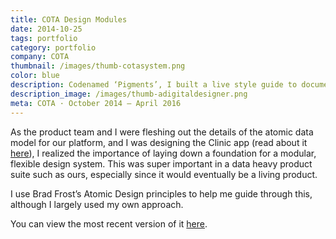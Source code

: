```yaml
---
title: COTA Design Modules
date: 2014-10-25
tags: portfolio
category: portfolio
company: COTA
thumbnail: /images/thumb-cotasystem.png
color: blue
description: Codenamed ‘Pigments’, I built a live style guide to document the modular design elements I created for the design system I created for COTA’s family of products.
description_image: /images/thumb-adigitaldesigner.png
meta: COTA · October 2014 — April 2016
---
```


As the product team and I were fleshing out the details of the atomic data model for our platform, and I was designing the Clinic app (read about it [here](/cota-clinic/)), I realized the importance of laying down a foundation for a modular, flexible design system. This was super important in a data heavy product suite such as ours, especially since it would eventually be a living product.

I use Brad Frost’s Atomic Design principles to help me guide through this, although I largely used my own approach.

You can view the most recent version of it [here](http://s3.amazonaws.com/staging-cota-assets/7.2.2/index.html).
